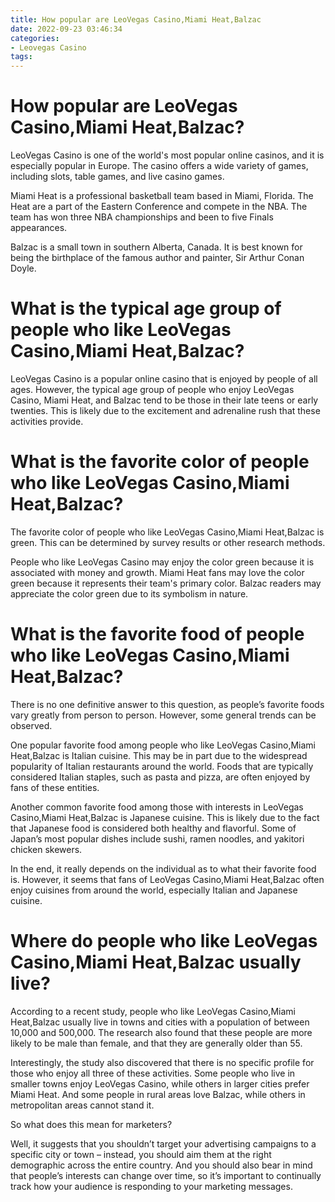 ```yaml
---
title: How popular are LeoVegas Casino,Miami Heat,Balzac
date: 2022-09-23 03:46:34
categories:
- Leovegas Casino
tags:
---
```



#  How popular are LeoVegas Casino,Miami Heat,Balzac?

LeoVegas Casino is one of the world's most popular online casinos, and it is especially popular in Europe. The casino offers a wide variety of games, including slots, table games, and live casino games.

Miami Heat is a professional basketball team based in Miami, Florida. The Heat are a part of the Eastern Conference and compete in the NBA. The team has won three NBA championships and been to five Finals appearances.

Balzac is a small town in southern Alberta, Canada. It is best known for being the birthplace of the famous author and painter, Sir Arthur Conan Doyle.

#  What is the typical age group of people who like LeoVegas Casino,Miami Heat,Balzac?

LeoVegas Casino is a popular online casino that is enjoyed by people of all ages. However, the typical age group of people who enjoy LeoVegas Casino, Miami Heat, and Balzac tend to be those in their late teens or early twenties. This is likely due to the excitement and adrenaline rush that these activities provide.

#  What is the favorite color of people who like LeoVegas Casino,Miami Heat,Balzac?

The favorite color of people who like LeoVegas Casino,Miami Heat,Balzac is green. This can be determined by survey results or other research methods.

People who like LeoVegas Casino may enjoy the color green because it is associated with money and growth. Miami Heat fans may love the color green because it represents their team's primary color. Balzac readers may appreciate the color green due to its symbolism in nature.

#  What is the favorite food of people who like LeoVegas Casino,Miami Heat,Balzac?

There is no one definitive answer to this question, as people’s favorite foods vary greatly from person to person. However, some general trends can be observed.

One popular favorite food among people who like LeoVegas Casino,Miami Heat,Balzac is Italian cuisine. This may be in part due to the widespread popularity of Italian restaurants around the world. Foods that are typically considered Italian staples, such as pasta and pizza, are often enjoyed by fans of these entities.

Another common favorite food among those with interests in LeoVegas Casino,Miami Heat,Balzac is Japanese cuisine. This is likely due to the fact that Japanese food is considered both healthy and flavorful. Some of Japan’s most popular dishes include sushi, ramen noodles, and yakitori chicken skewers.

In the end, it really depends on the individual as to what their favorite food is. However, it seems that fans of LeoVegas Casino,Miami Heat,Balzac often enjoy cuisines from around the world, especially Italian and Japanese cuisine.

#  Where do people who like LeoVegas Casino,Miami Heat,Balzac usually live?

According to a recent study, people who like LeoVegas Casino,Miami Heat,Balzac usually live in towns and cities with a population of between 10,000 and 500,000. The research also found that these people are more likely to be male than female, and that they are generally older than 55.

Interestingly, the study also discovered that there is no specific profile for those who enjoy all three of these activities. Some people who live in smaller towns enjoy LeoVegas Casino, while others in larger cities prefer Miami Heat. And some people in rural areas love Balzac, while others in metropolitan areas cannot stand it.

So what does this mean for marketers?

Well, it suggests that you shouldn’t target your advertising campaigns to a specific city or town – instead, you should aim them at the right demographic across the entire country. And you should also bear in mind that people’s interests can change over time, so it’s important to continually track how your audience is responding to your marketing messages.